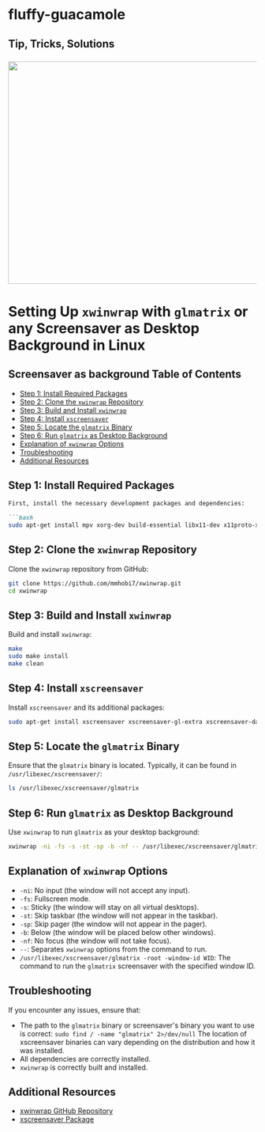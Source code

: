 # fluffy-guacamole
## Tip, Tricks, Solutions
### <img src="https://github.com/user-attachments/assets/8f488d3f-bc6f-40b6-a4e6-c321056bbf9e" data-canonical-src="https://github.com/user-attachments/assets/8f488d3f-bc6f-40b6-a4e6-c321056bbf9e" width="720" height="450" />

# Setting Up `xwinwrap` with `glmatrix` or any Screensaver as Desktop Background in Linux

## Screensaver as background Table of Contents

- [Step 1: Install Required Packages](#step-1-install-required-packages)
- [Step 2: Clone the `xwinwrap` Repository](#step-2-clone-the-xwinwrap-repository)
- [Step 3: Build and Install `xwinwrap`](#step-3-build-and-install-xwinwrap)
- [Step 4: Install `xscreensaver`](#step-4-install-xscreensaver)
- [Step 5: Locate the `glmatrix` Binary](#step-5-locate-the-glmatrix-binary)
- [Step 6: Run `glmatrix` as Desktop Background](#step-6-run-glmatrix-as-desktop-background)
- [Explanation of `xwinwrap` Options](#explanation-of-xwinwrap-options)
- [Troubleshooting](#troubleshooting)
- [Additional Resources](#additional-resources)

## Step 1: Install Required Packages

```markdown
First, install the necessary development packages and dependencies:

```bash
sudo apt-get install mpv xorg-dev build-essential libx11-dev x11proto-xext-dev libxrender-dev libxext-dev
```

## Step 2: Clone the `xwinwrap` Repository

Clone the `xwinwrap` repository from GitHub:

```bash
git clone https://github.com/mmhobi7/xwinwrap.git
cd xwinwrap
```

## Step 3: Build and Install `xwinwrap`

Build and install `xwinwrap`:

```bash
make
sudo make install
make clean
```

## Step 4: Install `xscreensaver`

Install `xscreensaver` and its additional packages:

```bash
sudo apt-get install xscreensaver xscreensaver-gl-extra xscreensaver-data-extra
```

## Step 5: Locate the `glmatrix` Binary

Ensure that the `glmatrix` binary is located. Typically, it can be found in `/usr/libexec/xscreensaver/`:

```bash
ls /usr/libexec/xscreensaver/glmatrix
```

## Step 6: Run `glmatrix` as Desktop Background

Use `xwinwrap` to run `glmatrix` as your desktop background:

```bash
xwinwrap -ni -fs -s -st -sp -b -nf -- /usr/libexec/xscreensaver/glmatrix -root -window-id WID
```

## Explanation of `xwinwrap` Options

- `-ni`: No input (the window will not accept any input).
- `-fs`: Fullscreen mode.
- `-s`: Sticky (the window will stay on all virtual desktops).
- `-st`: Skip taskbar (the window will not appear in the taskbar).
- `-sp`: Skip pager (the window will not appear in the pager).
- `-b`: Below (the window will be placed below other windows).
- `-nf`: No focus (the window will not take focus).
- `--`: Separates `xwinwrap` options from the command to run.
- `/usr/libexec/xscreensaver/glmatrix -root -window-id WID`: The command to run the `glmatrix` screensaver with the specified window ID.

## Troubleshooting

If you encounter any issues, ensure that:
- The path to the `glmatrix` binary or screensaver's binary you want to use is correct:
  `sudo find / -name "glmatrix" 2>/dev/null`
The location of xscreensaver binaries can vary depending on the distribution and how it was installed.
- All dependencies are correctly installed.
- `xwinwrap` is correctly built and installed.

## Additional Resources

- [xwinwrap GitHub Repository](https://github.com/mmhobi7/xwinwrap)
- [xscreensaver Package](https://packages.ubuntu.com/xscreensaver)

```
